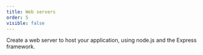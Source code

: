 ```yaml
---
title: Web servers
order: 5
visible: false
---
```


Create a web server to host your application, using node.js and the Express framework.
